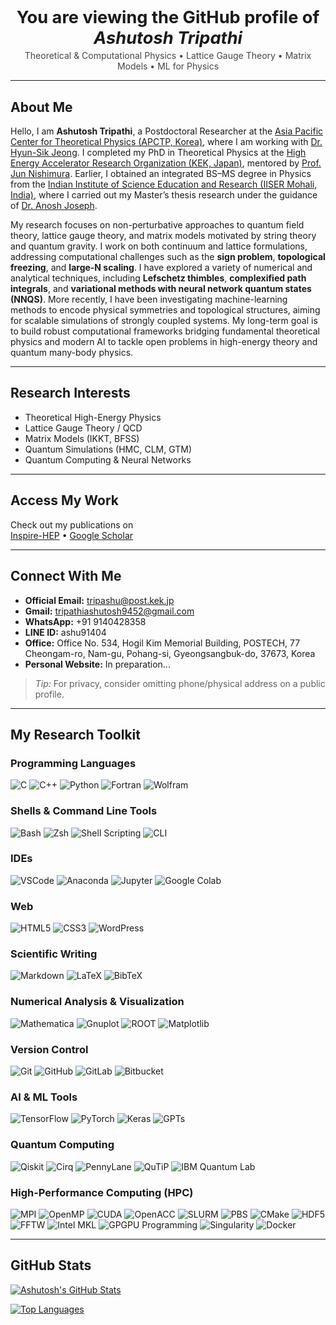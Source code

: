 <!-- README.md -->

<div align="center">
  <h1 style="font-size: 1.7rem; font-weight: 700; margin-bottom: 0.2rem;">
    You are viewing the GitHub profile of <em>Ashutosh Tripathi</em>
  </h1>
  <p style="opacity: 0.8; margin-top: 0;">
    Theoretical & Computational Physics • Lattice Gauge Theory • Matrix Models • ML for Physics
  </p>
</div>

---

## About Me

Hello, I am **Ashutosh Tripathi**, a Postdoctoral Researcher at the [Asia Pacific Center for Theoretical Physics (APCTP, Korea)](https://www.apctp.org/), where I am working with [Dr. Hyun-Sik Jeong](https://sites.google.com/view/for-hyun-sik/home?authuser=0). I completed my PhD in Theoretical Physics at the [High Energy Accelerator Research Organization (KEK, Japan)](https://www2.kek.jp/theory-center/theory/), mentored by [Prof. Jun Nishimura](https://inspirehep.net/authors/995559). Earlier, I obtained an integrated BS–MS degree in Physics from the [Indian Institute of Science Education and Research (IISER Mohali, India)](https://www.iisermohali.ac.in/), where I carried out my Master’s thesis research under the guidance of [Dr. Anosh Joseph](https://inspirehep.net/authors/1049897).


My research focuses on non-perturbative approaches to quantum field theory, lattice gauge theory, and matrix models motivated by string theory and quantum gravity. I work on both continuum and lattice formulations, addressing computational challenges such as the **sign problem**, **topological freezing**, and **large-N scaling**. I have explored a variety of numerical and analytical techniques, including **Lefschetz thimbles**, **complexified path integrals**, and **variational methods with neural network quantum states (NNQS)**. More recently, I have been investigating machine-learning methods to encode physical symmetries and topological structures, aiming for scalable simulations of strongly coupled systems. My long-term goal is to build robust computational frameworks bridging fundamental theoretical physics and modern AI to tackle open problems in high-energy theory and quantum many-body physics.

---

## Research Interests

- Theoretical High-Energy Physics  
- Lattice Gauge Theory / QCD  
- Matrix Models (IKKT, BFSS)  
- Quantum Simulations (HMC, CLM, GTM)  
- Quantum Computing & Neural Networks  

---

## Access My Work

Check out my publications on  
[Inspire-HEP](https://inspirehep.net/authors/1671760) •
[Google Scholar](https://scholar.google.com/citations?user=xsjttUwAAAAJ&hl=en)

---

## Connect With Me

- **Official Email:** [tripashu@post.kek.jp](mailto:ashutosh.tripathi@apctp.org)  
- **Gmail:** [tripathiashutosh9452@gmail.com](mailto:tripathiashutosh9452@gmail.com)  
- **WhatsApp:** +91 9140428358  
- **LINE ID:** ashu91404  
- **Office:** Office No. 534, Hogil Kim Memorial Building, POSTECH, 77 Cheongam-ro, Nam-gu, Pohang-si, Gyeongsangbuk-do, 37673, Korea 
- **Personal Website:** In preparation...

> *Tip:* For privacy, consider omitting phone/physical address on a public profile.

---

## My Research Toolkit

### Programming Languages
![C](https://img.shields.io/badge/C-%2300599C.svg?style=for-the-badge&logo=c&logoColor=white)
![C++](https://img.shields.io/badge/C++-%2300599C.svg?style=for-the-badge&logo=c%2B%2B&logoColor=white)
![Python](https://img.shields.io/badge/Python-3776AB?style=for-the-badge&logo=python&logoColor=white)
![Fortran](https://img.shields.io/badge/Fortran-734F96?style=for-the-badge)
![Wolfram](https://img.shields.io/badge/Wolfram-DC143C?style=for-the-badge)

### Shells & Command Line Tools
![Bash](https://img.shields.io/badge/Bash-121011?style=for-the-badge&logo=gnu-bash&logoColor=white)
![Zsh](https://img.shields.io/badge/Zsh-000000?style=for-the-badge&logoColor=white)
![Shell Scripting](https://img.shields.io/badge/Shell%20Scripting-4EAA25?style=for-the-badge&logo=gnu-bash&logoColor=white)
![CLI](https://img.shields.io/badge/CLI-555555?style=for-the-badge&logo=console&logoColor=white)

### IDEs
![VSCode](https://img.shields.io/badge/VSCode-007ACC?style=for-the-badge&logo=visual-studio-code&logoColor=white)
![Anaconda](https://img.shields.io/badge/Anaconda-44A833?style=for-the-badge&logo=anaconda&logoColor=white)
![Jupyter](https://img.shields.io/badge/Jupyter-F37626?style=for-the-badge&logo=jupyter&logoColor=white)
![Google Colab](https://img.shields.io/badge/Google%20Colab-F9AB00?style=for-the-badge&logo=google-colab&logoColor=white)

### Web
![HTML5](https://img.shields.io/badge/HTML5-E34F26?style=for-the-badge&logo=html5&logoColor=white)
![CSS3](https://img.shields.io/badge/CSS3-1572B6?style=for-the-badge&logo=css3&logoColor=white)
![WordPress](https://img.shields.io/badge/WordPress-21759B?style=for-the-badge&logo=wordpress&logoColor=white)

### Scientific Writing
![Markdown](https://img.shields.io/badge/Markdown-000000?style=for-the-badge&logo=markdown&logoColor=white)
![LaTeX](https://img.shields.io/badge/LaTeX-008080?style=for-the-badge&logo=latex&logoColor=white)
![BibTeX](https://img.shields.io/badge/BibTeX-8A2BE2?style=for-the-badge)

### Numerical Analysis & Visualization
![Mathematica](https://img.shields.io/badge/Mathematica-DC143C?style=for-the-badge&logoColor=white)
![Gnuplot](https://img.shields.io/badge/Gnuplot-004680?style=for-the-badge&logoColor=white)
![ROOT](https://img.shields.io/badge/ROOT-0072C6?style=for-the-badge&logoColor=white)
![Matplotlib](https://img.shields.io/badge/Matplotlib-013243?style=for-the-badge&logoColor=white)

### Version Control
![Git](https://img.shields.io/badge/Git-F05032?style=for-the-badge&logo=git&logoColor=white)
![GitHub](https://img.shields.io/badge/GitHub-181717?style=for-the-badge&logo=github&logoColor=white)
![GitLab](https://img.shields.io/badge/GitLab-FC6D26?style=for-the-badge&logo=gitlab&logoColor=white)
![Bitbucket](https://img.shields.io/badge/Bitbucket-0052CC?style=for-the-badge&logo=bitbucket&logoColor=white)

### AI & ML Tools
![TensorFlow](https://img.shields.io/badge/TensorFlow-FF6F00?style=for-the-badge&logo=tensorflow&logoColor=white)
![PyTorch](https://img.shields.io/badge/PyTorch-EE4C2C?style=for-the-badge&logo=pytorch&logoColor=white)
![Keras](https://img.shields.io/badge/Keras-D00000?style=for-the-badge&logo=keras&logoColor=white)
![GPTs](https://img.shields.io/badge/GPT-434343?style=for-the-badge)

### Quantum Computing
![Qiskit](https://img.shields.io/badge/Qiskit-6929C4?style=for-the-badge&logoColor=white)
![Cirq](https://img.shields.io/badge/Cirq-3FAEE6?style=for-the-badge&logoColor=white)
![PennyLane](https://img.shields.io/badge/PennyLane-16A085?style=for-the-badge&logoColor=white)
![QuTiP](https://img.shields.io/badge/QuTiP-0F4C75?style=for-the-badge&logoColor=white)
![IBM Quantum Lab](https://img.shields.io/badge/IBM%20Quantum%20Lab-121D33?style=for-the-badge&logo=ibm&logoColor=white)

### High-Performance Computing (HPC)
![MPI](https://img.shields.io/badge/MPI-2D2D2D?style=for-the-badge)
![OpenMP](https://img.shields.io/badge/OpenMP-2D2D2D?style=for-the-badge)
![CUDA](https://img.shields.io/badge/CUDA-2D2D2D?style=for-the-badge&logo=nvidia&logoColor=76B900)
![OpenACC](https://img.shields.io/badge/OpenACC-2D2D2D?style=for-the-badge)
![SLURM](https://img.shields.io/badge/SLURM-2D2D2D?style=for-the-badge)
![PBS](https://img.shields.io/badge/PBS-2D2D2D?style=for-the-badge)
![CMake](https://img.shields.io/badge/CMake-064F8C?style=for-the-badge&logo=cmake&logoColor=white)
![HDF5](https://img.shields.io/badge/HDF5-2D2D2D?style=for-the-badge)
![FFTW](https://img.shields.io/badge/FFTW-2D2D2D?style=for-the-badge)
![Intel MKL](https://img.shields.io/badge/Intel%20MKL-2D2D2D?style=for-the-badge)
![GPGPU Programming](https://img.shields.io/badge/GPGPU%20Programming-2D2D2D?style=for-the-badge)
![Singularity](https://img.shields.io/badge/Singularity-2D2D2D?style=for-the-badge)
![Docker](https://img.shields.io/badge/Docker-2496ED?style=for-the-badge&logo=docker&logoColor=white)

---

## GitHub Stats

<!-- Stats cards: you can tweak theme or hide_rank/show_icons via query params -->
[![Ashutosh's GitHub Stats](https://github-readme-stats.vercel.app/api?username=tripashutosh&show_icons=true&theme=radical)](https://github.com/anuraghazra/github-readme-stats)

[![Top Languages](https://github-readme-stats.vercel.app/api/top-langs/?username=tripashutosh&layout=compact&theme=radical)](https://github.com/anuraghazra/github-readme-stats)
